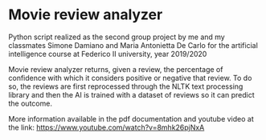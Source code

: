 # Movie review analyzer

Python script realized as the second group project by me and my classmates Simone Damiano and Maria Antonietta De Carlo for the artificial intelligence course at Federico II university, year 2019/2020

Movie review analyzer returns, given a review, the percentage of confidence with which it considers positive or negative that review. To do so, the reviews are first reprocessed through the NLTK text processing library and then the AI is trained with a dataset of reviews so it can predict the outcome.

More information available in the pdf documentation and youtube video at the link: https://www.youtube.com/watch?v=8mhk26pjNxA

